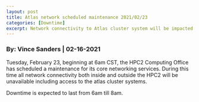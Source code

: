 ```yaml
---
layout: post
title: Atlas network scheduled maintenance 2021/02/23
categories: [Downtime]
excerpt: Network connectivity to Atlas cluster system will be impacted Tuesday, February 23, 6:00 – 8:00 Central Time.
---
```

### By: Vince Sanders  |  02-16-2021 

Tuesday, February 23, beginning at 6am CST, the HPC2 Computing Office has scheduled a maintenance for its core networking services.
During this time all network connectivity both inside and outside the HPC2 will be unavailable including access to the atlas cluster systems.

Downtime is expected to last from 6am till 8am.

